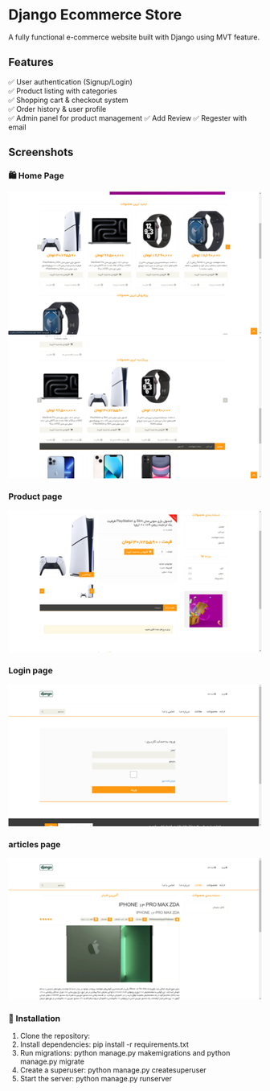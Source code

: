 # Django Ecommerce Store  
A fully functional e-commerce website built with Django using MVT feature.  

## Features  
✅ User authentication (Signup/Login)  
✅ Product listing with categories  
✅ Shopping cart & checkout system  
✅ Order history & user profile  
✅ Admin panel for product management
✅ Add Review
✅ Regester with email 

## Screenshots  
### 🛍️ Home Page  
![Home Page](screenshots/home-1.jpg) 
![Home Page](screenshots/home-2.jpg)  

### Product page
![Product Page](screenshots/productpage.jpg)  

### Login page
![Login Page](screenshots/login.jpg)  

### articles page
![Product Page](screenshots/articles.jpg)  

### 🔹 Installation  
1. Clone the repository:  
2. Install dependencies:  pip install -r requirements.txt
3. Run migrations:  python manage.py makemigrations and python manage.py migrate
4. Create a superuser:  python manage.py createsuperuser
5. Start the server:  python manage.py runserver

